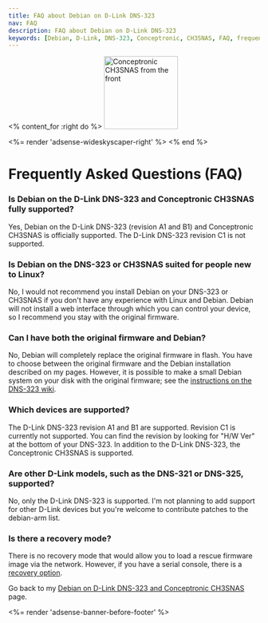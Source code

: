 ```yaml
---
title: FAQ about Debian on D-Link DNS-323
nav: FAQ
description: FAQ about Debian on D-Link DNS-323
keywords: [Debian, D-Link, DNS-323, Conceptronic, CH3SNAS, FAQ, frequently asked questions, help, troubleshooting]
---
```


<% content_for :right do %>
<img src = "../images/r_ch3snas_front.jpg" class="border" alt="Conceptronic CH3SNAS from the front" width="148" height="146" />

<%= render 'adsense-wideskyscaper-right' %>
<% end %>

<h1>Frequently Asked Questions (FAQ)</h1>

<h3>Is Debian on the D-Link DNS-323 and Conceptronic CH3SNAS fully supported?</h3>

Yes, Debian on the D-Link DNS-323 (revision A1 and B1) and Conceptronic
CH3SNAS is officially supported.  The D-Link DNS-323 revision C1 is not
supported.

<h3>Is Debian on the DNS-323 or CH3SNAS suited for people new to Linux?</h3>

No, I would not recommend you install Debian on your DNS-323 or CH3SNAS if
you don't have any experience with Linux and Debian.  Debian will not
install a web interface through which you can control your device, so I
recommend you stay with the original firmware.

<h3>Can I have both the original firmware and Debian?</h3>

No, Debian will completely replace the original firmware in flash.  You
have to choose between the original firmware and the Debian installation
described on my pages.  However, it is possible to make a small Debian
system on your disk with the original firmware; see the <a href =
"http://dns323.kood.org/howto:install_debian">instructions on the DNS-323
wiki</a>.

<h3>Which devices are supported?</h3>

The D-Link DNS-323 revision A1 and B1 are supported.  Revision C1 is
currently not supported.  You can find the revision by looking for "H/W
Ver" at the bottom of your DNS-323.  In addition to the D-Link DNS-323, the
Conceptronic CH3SNAS is supported.

<h3>Are other D-Link models, such as the DNS-321 or DNS-325, supported?</h3>

No, only the D-Link DNS-323 is supported.  I'm not planning to add support
for other D-Link devices but you're welcome to contribute patches to the
debian-arm list.

<h3>Is there a recovery mode?</h3>

There is no recovery mode that would allow you to load a rescue firmware
image via the network.  However, if you have a serial console, there is a
<a href = "../recovery">recovery option</a>.

Go back to my <a href = "..">Debian on D-Link DNS-323 and Conceptronic
CH3SNAS</a> page.

<div class="bbf">
<%= render 'adsense-banner-before-footer' %>
</div>

